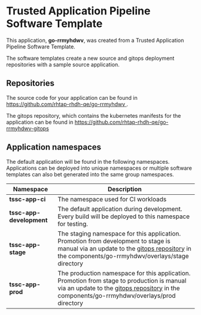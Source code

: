 # Trusted Application Pipeline Software Template

This application, **go-rrmyhdwv**, was created from a Trusted Application Pipeline Software Template.

The software templates create a new source and gitops deployment repositories with a sample source application. 

## Repositories

The source code for your application can be found in [https://github.com/rhtap-rhdh-qe/go-rrmyhdwv ](https://github.com/rhtap-rhdh-qe/go-rrmyhdwv ).
 
The gitops repository, which contains the kubernetes manifests for the application can be found in 
[https://github.com/rhtap-rhdh-qe/go-rrmyhdwv-gitops ](https://github.com/rhtap-rhdh-qe/go-rrmyhdwv-gitops ) 

## Application namespaces 

The default application will be found in the following namespaces. Applications can be deployed into unique namespaces or multiple software templates can also bet generated into the same group namespaces.  

|  Namespace   |  Description   |  
| -------- | -------- |
| **tssc-app-ci** | The namespace used for CI workloads |
| **tssc-app-development** | The default application during development. Every build will be deployed to this namespace for testing. |
| **tssc-app-stage** | The staging namespace for this application. Promotion from development to stage is manual via an update to the [gitops repository](https://github.com/rhtap-rhdh-qe/go-rrmyhdwv-gitops ) in the components/go-rrmyhdwv/overlays/stage directory |
| **tssc-app-prod** | The production namespace for this application. Promotion from stage to production is manual via an update to the [gitops repository](https://github.com/rhtap-rhdh-qe/go-rrmyhdwv-gitops ) in the components/go-rrmyhdwv/overlays/prod directory |
